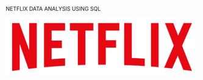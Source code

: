 NETFLIX DATA ANALYSIS USING SQL


![Netflix Logo](https://github.com/taushifidr/Netflix_sql_project/blob/main/logo.png) 
